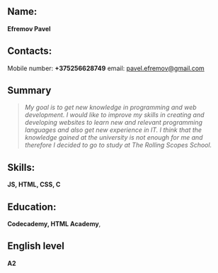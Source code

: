 ## Name:
 **Efremov Pavel**
## Сontacts:
Mobile number: **+375256628749** email: pavel.efremov@gmail.com
## Summary
>*My goal is to get new knowledge in programming and web development. 
I would like to improve my skills in creating and developing websites to learn new and relevant programming languages and also get new experience in IT.
I think that the knowledge gained at the university is not enough for me and therefore I decided to go to study at The Rolling Scopes School.*

## Skills:
 **JS, HTML, CSS, C**
 ## Education:
**Codecademy, HTML Academy**,
## English level
 **A2**
